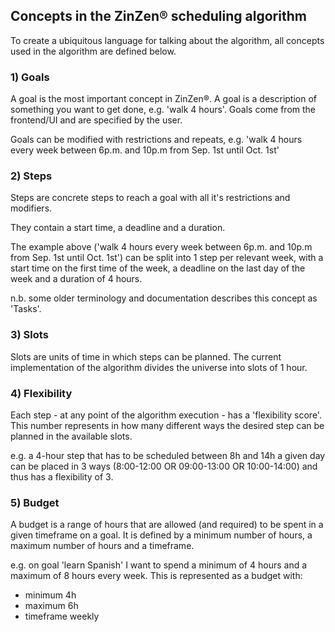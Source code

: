 ## Concepts in the ZinZen&reg; scheduling algorithm
To create a ubiquitous language for talking about the algorithm, all concepts used in the algorithm are defined below.

### 1) Goals
A goal is the most important concept in ZinZen&reg;. A goal is a description of something 
you want to get done, e.g. 'walk 4 hours'. Goals come from the frontend/UI and are specified by the user.

Goals can be modified with restrictions and repeats, e.g. 'walk 4 hours every week between 6p.m. and 10p.m from Sep. 1st until Oct. 1st'

### 2) Steps
Steps are concrete steps to reach a goal with all it's restrictions and modifiers.

They contain a start time, a deadline and a duration.

The example above ('walk 4 hours every week between 6p.m. and 10p.m from Sep. 1st until Oct. 1st')
can be split into 1 step per relevant week, with a start time on the first time of the week, a deadline on the last
day of the week and a duration of 4 hours.

n.b. some older terminology and documentation describes this concept as 'Tasks'.

### 3) Slots
Slots are units of time in which steps can be planned. The current implementation of the algorithm
divides the universe into slots of 1 hour.

### 4) Flexibility
Each step - at any point of the algorithm execution - has a 'flexibility score'. This number represents
in how many different ways the desired step can be planned in the available slots.

e.g. a 4-hour step that has to be scheduled between 8h and 14h a given day can be placed in 3 ways
(8:00-12:00 OR 09:00-13:00 OR 10:00-14:00) and thus has a flexibility of 3.

### 5) Budget
A budget is a range of hours that are allowed (and required) to be spent in a given timeframe on a goal.
It is defined by a minimum number of hours, a maximum number of hours and a timeframe.

e.g. on goal 'learn Spanish' I want to spend a minimum of 4 hours and a maximum of 8 hours every week.
This is represented as a budget with:
* minimum 4h
* maximum 6h
* timeframe weekly